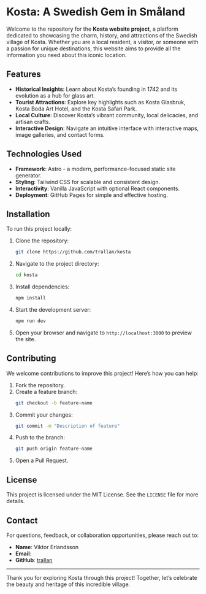 # Kosta: A Swedish Gem in Småland

Welcome to the repository for the **Kosta website project**, a platform dedicated to showcasing the charm, history, and attractions of the Swedish village of Kosta. Whether you are a local resident, a visitor, or someone with a passion for unique destinations, this website aims to provide all the information you need about this iconic location.

## Features

- **Historical Insights**: Learn about Kosta’s founding in 1742 and its evolution as a hub for glass art.
- **Tourist Attractions**: Explore key highlights such as Kosta Glasbruk, Kosta Boda Art Hotel, and the Kosta Safari Park.
- **Local Culture**: Discover Kosta’s vibrant community, local delicacies, and artisan crafts.
- **Interactive Design**: Navigate an intuitive interface with interactive maps, image galleries, and contact forms.

## Technologies Used

- **Framework**: Astro - a modern, performance-focused static site generator.
- **Styling**: Tailwind CSS for scalable and consistent design.
- **Interactivity**: Vanilla JavaScript with optional React components.
- **Deployment**: GitHub Pages for simple and effective hosting.

## Installation

To run this project locally:

1. Clone the repository:
   ```bash
   git clone https://github.com/trallan/kosta
   ```
2. Navigate to the project directory:
   ```bash
   cd kosta
   ```
3. Install dependencies:
   ```bash
   npm install
   ```
4. Start the development server:
   ```bash
   npm run dev
   ```
5. Open your browser and navigate to `http://localhost:3000` to preview the site.

## Contributing

We welcome contributions to improve this project! Here’s how you can help:

1. Fork the repository.
2. Create a feature branch:
   ```bash
   git checkout -b feature-name
   ```
3. Commit your changes:
   ```bash
   git commit -m "Description of feature"
   ```
4. Push to the branch:
   ```bash
   git push origin feature-name
   ```
5. Open a Pull Request.

## License

This project is licensed under the MIT License. See the `LICENSE` file for more details.

## Contact

For questions, feedback, or collaboration opportunities, please reach out to:

- **Name**: Viktor Erlandsson
- **Email**: 
- **GitHub**: [trallan](https://github.com/trallan)

---

Thank you for exploring Kosta through this project! Together, let’s celebrate the beauty and heritage of this incredible village.
